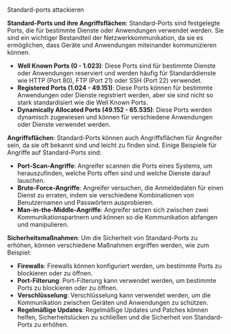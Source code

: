 
# 

Standard-ports attackieren

**Standard-Ports und ihre Angriffsflächen**: Standard-Ports sind festgelegte Ports, die für bestimmte Dienste oder Anwendungen verwendet werden. Sie sind ein wichtiger Bestandteil der Netzwerkkommunikation, da sie es ermöglichen, dass Geräte und Anwendungen miteinander kommunizieren können.

- **Well Known Ports (0 - 1.023)**: Diese Ports sind für bestimmte Dienste oder Anwendungen reserviert und werden häufig für Standarddienste wie HTTP (Port 80), FTP (Port 21) oder SSH (Port 22) verwendet.
- **Registered Ports (1.024 - 49.151)**: Diese Ports können für bestimmte Anwendungen oder Dienste registriert werden, aber sie sind nicht so stark standardisiert wie die Well Known Ports.
- **Dynamically Allocated Ports (49.152 - 65.535)**: Diese Ports werden dynamisch zugewiesen und können für verschiedene Anwendungen oder Dienste verwendet werden.

**Angriffsflächen**: Standard-Ports können auch Angriffsflächen für Angreifer sein, da sie oft bekannt sind und leicht zu finden sind. Einige Beispiele für Angriffe auf Standard-Ports sind:

- **Port-Scan-Angriffe**: Angreifer scannen die Ports eines Systems, um herauszufinden, welche Ports offen sind und welche Dienste darauf lauschen.
- **Brute-Force-Angriffe**: Angreifer versuchen, die Anmeldedaten für einen Dienst zu erraten, indem sie verschiedene Kombinationen von Benutzernamen und Passwörtern ausprobieren.
- **Man-in-the-Middle-Angriffe**: Angreifer setzen sich zwischen zwei Kommunikationspartnern und können so die Kommunikation abfangen und manipulieren.

**Sicherheitsmaßnahmen**: Um die Sicherheit von Standard-Ports zu erhöhen, können verschiedene Maßnahmen ergriffen werden, wie zum Beispiel:

- **Firewalls**: Firewalls können konfiguriert werden, um bestimmte Ports zu blockieren oder zu öffnen.
- **Port-Filterung**: Port-Filterung kann verwendet werden, um bestimmte Ports zu blockieren oder zu öffnen.
- **Verschlüsselung**: Verschlüsselung kann verwendet werden, um die Kommunikation zwischen Geräten und Anwendungen zu schützen.
- **Regelmäßige Updates**: Regelmäßige Updates und Patches können helfen, Sicherheitslücken zu schließen und die Sicherheit von Standard-Ports zu erhöhen.